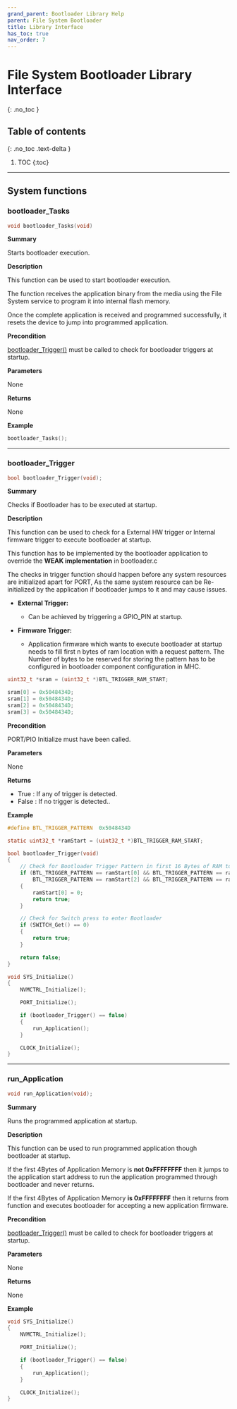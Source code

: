 ```yaml
---
grand_parent: Bootloader Library Help
parent: File System Bootloader
title: Library Interface
has_toc: true
nav_order: 7
---
```


# File System Bootloader Library Interface
{: .no_toc }

## Table of contents
{: .no_toc .text-delta }

1. TOC
{:toc}

---

## System functions

### bootloader_Tasks

```c
void bootloader_Tasks(void)
```

**Summary**

Starts bootloader execution.

**Description**

This function can be used to start bootloader execution.

The function receives the application binary from the media using the File System service to program it into internal flash memory.

Once the complete application is received and programmed successfully, it resets the device to jump into programmed application.

**Precondition**

[bootloader_Trigger()](#bootloader_trigger) must be called to check for bootloader triggers at startup.

**Parameters**

None

**Returns**

None

**Example**

```c
bootloader_Tasks();
```

---

### bootloader_Trigger

```c
bool bootloader_Trigger(void);
```

**Summary**

Checks if Bootloader has to be executed at startup.

**Description**

This function can be used to check for a External HW trigger or Internal firmware trigger to execute bootloader at startup.

This function has to be implemented by the bootloader application to override the **WEAK implementation** in bootloader.c

The checks in trigger function should happen before any system resources are initialized apart for PORT, As the same system resource can be Re-initialized by the application if bootloader jumps to it and may cause issues.

- **External Trigger:**
    - Can be achieved by triggering a GPIO_PIN at startup.

- **Firmware Trigger:**
    - Application firmware which wants to execute bootloader at startup needs to fill first n bytes of ram location with a request pattern.
    The Number of bytes to be reserved for storing the pattern has to be configured in bootloader component configuration in MHC.

```c
uint32_t *sram = (uint32_t *)BTL_TRIGGER_RAM_START;

sram[0] = 0x5048434D;
sram[1] = 0x5048434D;
sram[2] = 0x5048434D;
sram[3] = 0x5048434D;
```

**Precondition**

PORT/PIO Initialize must have been called.

**Parameters**

None

**Returns**

- True  : If any of trigger is detected.
- False : If no trigger is detected..

**Example**

```c
#define BTL_TRIGGER_PATTERN  0x5048434D

static uint32_t *ramStart = (uint32_t *)BTL_TRIGGER_RAM_START;

bool bootloader_Trigger(void)
{
    // Check for Bootloader Trigger Pattern in first 16 Bytes of RAM to enter Bootloader.
    if (BTL_TRIGGER_PATTERN == ramStart[0] && BTL_TRIGGER_PATTERN == ramStart[1] &&
        BTL_TRIGGER_PATTERN == ramStart[2] && BTL_TRIGGER_PATTERN == ramStart[3])
    {
        ramStart[0] = 0;
        return true;
    }

    // Check for Switch press to enter Bootloader
    if (SWITCH_Get() == 0)
    {
        return true;
    }

    return false;
}

void SYS_Initialize()
{
    NVMCTRL_Initialize();

    PORT_Initialize();

    if (bootloader_Trigger() == false)
    {
        run_Application();
    }

    CLOCK_Initialize();
}

```

---

### run_Application

```c
void run_Application(void);
```

**Summary**

Runs the programmed application at startup.

**Description**

This function can be used to run programmed application though bootloader at startup.

If the first 4Bytes of Application Memory is **not 0xFFFFFFFF** then it jumps to the application start address to run the application programmed through bootloader and never returns.

If the first 4Bytes of Application Memory **is 0xFFFFFFFF** then it returns from function and executes bootloader for accepting a new application firmware.

**Precondition**

[bootloader_Trigger()](#bootloader_trigger) must be called to check for bootloader triggers at startup.

**Parameters**

None

**Returns**

None

**Example**

```c
void SYS_Initialize()
{
    NVMCTRL_Initialize();

    PORT_Initialize();

    if (bootloader_Trigger() == false)
    {
        run_Application();
    }

    CLOCK_Initialize();
}

```
